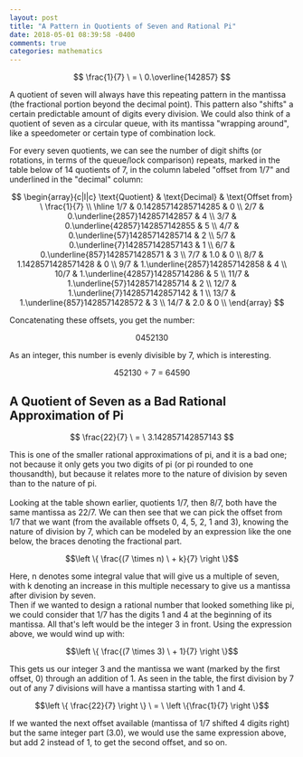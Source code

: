 ```yaml
---
layout: post
title: "A Pattern in Quotients of Seven and Rational Pi"
date: 2018-05-01 08:39:58 -0400
comments: true
categories: mathematics
---
```

 $$ \frac{1}{7} \ = \ 0.\overline{142857}  $$  

A quotient of seven will always have this repeating pattern in the mantissa (the fractional portion beyond the decimal point). This pattern also "shifts" a certain predictable amount of digits every division. We could also think of a quotient of seven as a circular queue, with its mantissa "wrapping around", like a speedometer or certain type of combination lock.

<!--more-->

For every seven quotients, we can see the number of digit shifts (or rotations, in terms of the queue/lock comparison) repeats, marked in the table below of 14 quotients of 7, in the column labeled "offset from 1/7" and underlined in the "decimal" column:

$$
\begin{array}{c|l|c}
\text{Quotient} & \text{Decimal} & \text{Offset from} \ \frac{1}{7} \\
\hline
1/7 & 0.14285714285714285 & 0 \\
2/7 & 0.\underline{2857}142857142857 & 4 \\
3/7 & 0.\underline{42857}142857142855 & 5 \\
4/7 & 0.\underline{57}14285714285714 & 2 \\
5/7 & 0.\underline{7}142857142857143 & 1 \\
6/7 & 0.\underline{857}1428571428571 & 3 \\
7/7 & 1.0 & 0 \\
8/7 & 1.1428571428571428 & 0 \\
9/7 & 1.\underline{2857}142857142858 & 4 \\
10/7 & 1.\underline{42857}14285714286 & 5 \\
11/7 & 1.\underline{57}14285714285714 & 2 \\
12/7 & 1.\underline{7}142857142857142 & 1 \\
13/7 & 1.\underline{857}1428571428572 & 3 \\
14/7 & 2.0 & 0 \\
\end{array}
$$

Concatenating these offsets, you get the number:

$$ 0452130 $$

As an integer, this number is evenly divisible by 7, which is interesting.

$$ 452130 \ \div \ 7 \ = \ 64590 $$

## A Quotient of Seven as a Bad Rational Approximation of Pi

$$ \frac{22}{7} \ = \ 3.142857142857143 $$

This is one of the smaller rational approximations of pi, and it is a bad one; not because it only gets you two digits of pi (or pi rounded to one thousandth), but because it relates more to the nature of division by seven than to the nature of pi.  
<br>
Looking at the table shown earlier, quotients 1/7, then 8/7, both have the same mantissa as 22/7. We can then see that we can pick the offset from 1/7 that we want (from the available offsets 0, 4, 5, 2, 1 and 3), knowing the nature of division by 7, which can be modeled by an expression like the one below, the braces denoting the fractional part.

$$\left \{ \frac{(7 \times n) \ + k}{7} \right \}$$

Here, n denotes some integral value that will give us a multiple of seven, with k denoting an increase in this multiple necessary to give us a mantissa after division by seven.  
Then if we wanted to design a rational number that looked something like pi, we could consider that 1/7 has the digits 1 and 4 at the beginning of its mantissa. All that's left would be the integer 3 in front. Using the expression above, we would wind up with:

$$\left \{ \frac{(7 \times 3) \ + 1}{7} \right \}$$

This gets us our integer 3 and the mantissa we want (marked by the first offset, 0) through an addition of 1. As seen in the table, the first division by 7 out of any 7 divisions will have a mantissa starting with 1 and 4.

$$\left \{ \frac{22}{7} \right \} \ = \ \left \{\frac{1}{7} \right \}$$

If we wanted the next offset available (mantissa of 1/7 shifted 4 digits right) but the same integer part (3.0), we would use the same expression above, but add 2 instead of 1, to get the second offset, and so on.  
